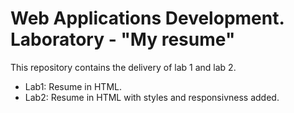 <h1>Web Applications Development. Laboratory - "My resume"</h1>
<p>This repository contains the delivery of lab 1 and lab 2.</p>
<ul>
  <li>Lab1: Resume in HTML.</li>
  <li>Lab2: Resume in HTML with styles and responsivness added.</li>
</ul>
